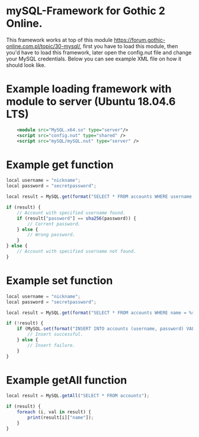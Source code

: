 # mySQL-Framework for Gothic 2 Online.
This framework works at top of this module https://forum.gothic-online.com.pl/topic/30-mysql/, first you have to load this module, then you'd have to load this framework, later open the config.nut file and change your MySQL credentials. Below you can see example XML file on how it should look like.

# Example loading framework with module to server (Ubuntu 18.04.6 LTS)
```xml
	<module src="MySQL.x64.so" type="server"/>
	<script src="config.nut" type="shared" />
	<script src="mySQL/mySQL.nut" type="server" />
```

# Example get function
```js
local username = "nickname";
local password = "secretpassword";

local result = MySQL.get(format("SELECT * FROM accounts WHERE username = %s", username));

if (result) {
	// Account with specified username found.
	if (result["password"] == sha256(password)) {
		// Corrent password.
	} else {
		// Wrong password.
	}
} else {
	// Account with specified username not found.
}
```

# Example set function
```js
local username = "nickname";
local password = "secretpassword";

local result = MySQL.get(format("SELECT * FROM accounts WHERE name = %s", username));

if (!result) {
	if (MySQL.set(format("INSERT INTO accounts (username, password) VALUES (%s, %s)", username, password))) {
		// Insert successful.
	} else {
		// Insert failure.
	}
}
```

# Example getAll function
```js
local result = MySQL.getAll("SELECT * FROM accounts");

if (result) {
	foreach (i, val in result) {
		print(result[i]["name"]);
	}
}
```
